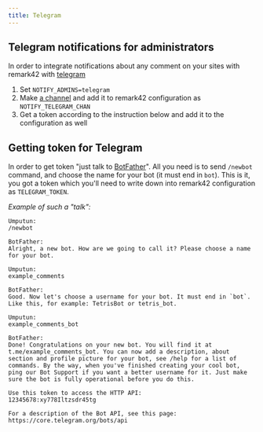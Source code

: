 ```yaml
---
title: Telegram
---
```


## Telegram notifications for administrators

In order to integrate notifications about any comment on your sites with remark42 with [telegram](https://telegram.org)
1. Set `NOTIFY_ADMINS=telegram`
1. Make [a channel](https://telegram.org/faq_channels) and add it to remark42 configuration as `NOTIFY_TELEGRAM_CHAN`
1. Get a token according to the instruction below and add it to the configuration as well

## Getting token for Telegram

In order to get token "just talk to [BotFather](https://core.telegram.org/bots#6-botfather)". All you need is to send `/newbot` command, and choose the name for your bot (it must end in `bot`). This is it, you got a token which you'll need to write down into remark42 configuration as `TELEGRAM_TOKEN`.

_Example of such a "talk":_

```
Umputun:
/newbot

BotFather:
Alright, a new bot. How are we going to call it? Please choose a name for your bot.

Umputun:
example_comments

BotFather:
Good. Now let's choose a username for your bot. It must end in `bot`. Like this, for example: TetrisBot or tetris_bot.

Umputun:
example_comments_bot

BotFather:
Done! Congratulations on your new bot. You will find it at t.me/example_comments_bot. You can now add a description, about section and profile picture for your bot, see /help for a list of commands. By the way, when you've finished creating your cool bot, ping our Bot Support if you want a better username for it. Just make sure the bot is fully operational before you do this.

Use this token to access the HTTP API:
12345678:xy778Iltzsdr45tg

For a description of the Bot API, see this page: https://core.telegram.org/bots/api
```

